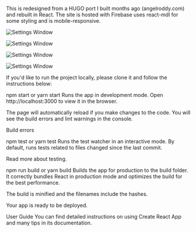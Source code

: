 This is redesigned from a HUGO port I built months ago (angelroddy.com) and rebuilt in React. The site is hosted with Firebase uses react-mdl for some styling and is mobile-responsive.

![Settings Window](https://res.cloudinary.com/angelrodriguez/image/upload/v1548035107/home-port.png)


![Settings Window](https://res.cloudinary.com/angelrodriguez/image/upload/v1548035107/resume-port.png)


![Settings Window](https://res.cloudinary.com/angelrodriguez/image/upload/v1548035107/projects-port.png)


![Settings Window](https://res.cloudinary.com/angelrodriguez/image/upload/v1548212045/contact-port.png)

If you'd like to run the project locally, please clone it and follow the instructions below:

npm start or yarn start
Runs the app in development mode.
Open http://localhost:3000 to view it in the browser.

The page will automatically reload if you make changes to the code.
You will see the build errors and lint warnings in the console.

Build errors

npm test or yarn test
Runs the test watcher in an interactive mode.
By default, runs tests related to files changed since the last commit.

Read more about testing.

npm run build or yarn build
Builds the app for production to the build folder.
It correctly bundles React in production mode and optimizes the build for the best performance.

The build is minified and the filenames include the hashes.

Your app is ready to be deployed.

User Guide
You can find detailed instructions on using Create React App and many tips in its documentation.

